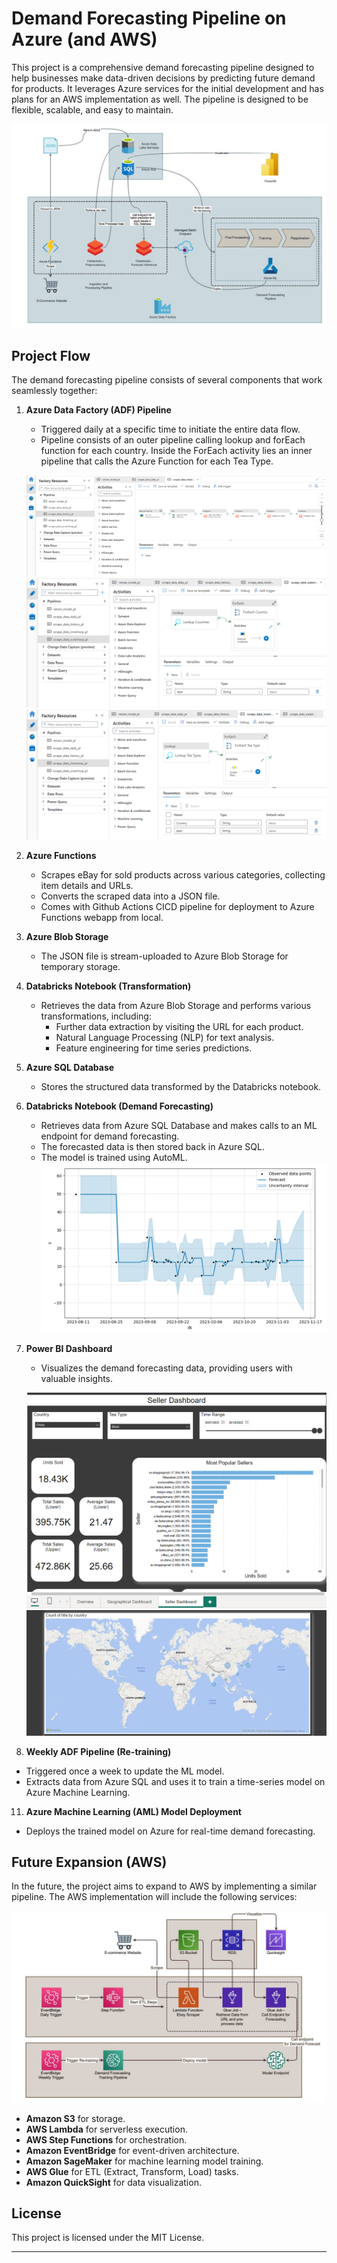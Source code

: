 # Demand Forecasting Pipeline on Azure (and AWS)

This project is a comprehensive demand forecasting pipeline designed to help businesses make data-driven decisions by predicting future demand for products. It leverages Azure services for the initial development and has plans for an AWS implementation as well. The pipeline is designed to be flexible, scalable, and easy to maintain.

![Azure Architecture](./resources/azure_demand_forecasting_architecture.JPG)


## Project Flow

The demand forecasting pipeline consists of several components that work seamlessly together:

1. **Azure Data Factory (ADF) Pipeline**
   - Triggered daily at a specific time to initiate the entire data flow.
   - Pipeline consists of an outer pipeline calling lookup and forEach function for each country. Inside the ForEach activity lies an inner pipeline that calls the Azure Function for each Tea Type.
   

   ![ADF](./resources/ADF_daily_load.png)
   ![ADF](./resources/ADF_outerloop.png)
   ![ADF](./resources/ADF_innerloop.png)

3. **Azure Functions**
   - Scrapes eBay for sold products across various categories, collecting item details and URLs.
   - Converts the scraped data into a JSON file.
   - Comes with Github Actions CICD pipeline for deployment to Azure Functions webapp from local.

4. **Azure Blob Storage**
   - The JSON file is stream-uploaded to Azure Blob Storage for temporary storage.

5. **Databricks Notebook (Transformation)**
   - Retrieves the data from Azure Blob Storage and performs various transformations, including:
     - Further data extraction by visiting the URL for each product.
     - Natural Language Processing (NLP) for text analysis.
     - Feature engineering for time series predictions.

6. **Azure SQL Database**
   - Stores the structured data transformed by the Databricks notebook.

7. **Databricks Notebook (Demand Forecasting)**
   - Retrieves data from Azure SQL Database and makes calls to an ML endpoint for demand forecasting.
   - The forecasted data is then stored back in Azure SQL.
   - The model is trained using AutoML.
    ![DB](./resources/forecast.png)  

8. **Power BI Dashboard**
   - Visualizes the demand forecasting data, providing users with valuable insights.

    ![PBI](./resources/powerbi_example.png)  
    ![PBI](./resources/powerbi_example_2.png)
   
10. **Weekly ADF Pipeline (Re-training)**
   - Triggered once a week to update the ML model.
   - Extracts data from Azure SQL and uses it to train a time-series model on Azure Machine Learning.

11. **Azure Machine Learning (AML) Model Deployment**
   - Deploys the trained model on Azure for real-time demand forecasting.

## Future Expansion (AWS)

In the future, the project aims to expand to AWS by implementing a similar pipeline. The AWS implementation will include the following services:

![AWS Architecture](./resources/aws_demand_forecasting_architecture.JPG)

- **Amazon S3** for storage.
- **AWS Lambda** for serverless execution.
- **AWS Step Functions** for orchestration.
- **Amazon EventBridge** for event-driven architecture.
- **Amazon SageMaker** for machine learning model training.
- **AWS Glue** for ETL (Extract, Transform, Load) tasks.
- **Amazon QuickSight** for data visualization.

## License

This project is licensed under the MIT License.

---
